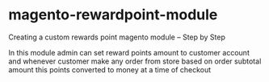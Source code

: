 # magento-rewardpoint-module
Creating a custom rewards point magento module – Step by Step

In this module admin can set reward points amount to customer account and whenever customer make any order from store based on order subtotal
amount this points converted to money at a time of checkout
